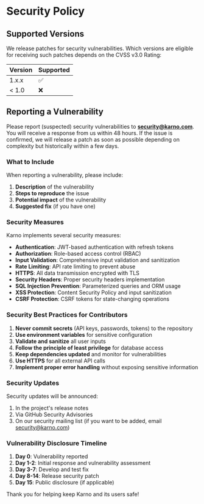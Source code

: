 # Security Policy

## Supported Versions

We release patches for security vulnerabilities. Which versions are eligible for receiving such patches depends on the CVSS v3.0 Rating:

| Version | Supported          |
| ------- | ------------------ |
| 1.x.x   | :white_check_mark: |
| < 1.0   | :x:                |

## Reporting a Vulnerability

Please report (suspected) security vulnerabilities to **[security@karno.com](mailto:security@karno.com)**. You will receive a response from us within 48 hours. If the issue is confirmed, we will release a patch as soon as possible depending on complexity but historically within a few days.

### What to Include

When reporting a vulnerability, please include:

1. **Description** of the vulnerability
2. **Steps to reproduce** the issue
3. **Potential impact** of the vulnerability
4. **Suggested fix** (if you have one)

### Security Measures

Karno implements several security measures:

- **Authentication**: JWT-based authentication with refresh tokens
- **Authorization**: Role-based access control (RBAC)
- **Input Validation**: Comprehensive input validation and sanitization
- **Rate Limiting**: API rate limiting to prevent abuse
- **HTTPS**: All data transmission encrypted with TLS
- **Security Headers**: Proper security headers implementation
- **SQL Injection Prevention**: Parameterized queries and ORM usage
- **XSS Protection**: Content Security Policy and input sanitization
- **CSRF Protection**: CSRF tokens for state-changing operations

### Security Best Practices for Contributors

1. **Never commit secrets** (API keys, passwords, tokens) to the repository
2. **Use environment variables** for sensitive configuration
3. **Validate and sanitize** all user inputs
4. **Follow the principle of least privilege** for database access
5. **Keep dependencies updated** and monitor for vulnerabilities
6. **Use HTTPS** for all external API calls
7. **Implement proper error handling** without exposing sensitive information

### Security Updates

Security updates will be announced:

1. In the project's release notes
2. Via GitHub Security Advisories
3. On our security mailing list (if you want to be added, email security@karno.com)

### Vulnerability Disclosure Timeline

1. **Day 0**: Vulnerability reported
2. **Day 1-2**: Initial response and vulnerability assessment
3. **Day 3-7**: Develop and test fix
4. **Day 8-14**: Release security patch
5. **Day 15**: Public disclosure (if applicable)

Thank you for helping keep Karno and its users safe!